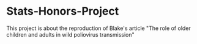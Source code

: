 # Stats-Honors-Project
This project is about the reproduction of Blake's article "The role of older children and adults in wild poliovirus transmission"
